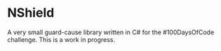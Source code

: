 # NShield

A very small guard-cause library written in C# for the #100DaysOfCode challenge. This is a work in progress.
